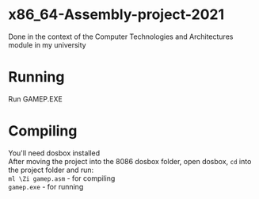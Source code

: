 # x86_64-Assembly-project-2021
Done in the context of the Computer Technologies and Architectures module in my university

# Running
Run GAMEP.EXE

# Compiling
You'll need dosbox installed  
After moving the project into the 8086 dosbox folder, open dosbox, `cd` into the project folder and run:  
`ml \Zi gamep.asm` - for compiling  
`gamep.exe` - for running 
